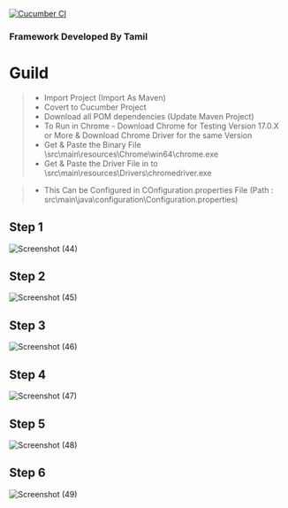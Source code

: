 [![Cucumber CI](https://github.com/Damm999/CucumberBDD/actions/workflows/CI.yml/badge.svg)](https://github.com/Damm999/CucumberBDD/actions/workflows/CI.yml)

### Framework Developed By Tamil
  
# Guild 
> * Import Project (Import As Maven)
> * Covert to Cucumber Project
> * Download all POM dependencies (Update Maven Project)
> * To Run in Chrome - Download Chrome for Testing Version 17.0.X or More & Download Chrome Driver for the same Version
> * Get & Paste the Binary File \\src\\main\\resources\\Chrome\\win64\\chrome.exe
> * Get & Paste the Driver File in to \\src\\main\\resources\\Drivers\\chromedriver.exe

> * This Can be Configured in COnfiguration.properties File (Path : src\main\java\configuration\Configuration.properties)


## Step 1
![Screenshot (44)](https://github.com/TAMILHUNTER/ValueLabs/assets/42236012/720dae90-74e1-418d-9c69-dfa002df0fd3)
## Step 2
![Screenshot (45)](https://github.com/TAMILHUNTER/ValueLabs/assets/42236012/e8eba606-7ffb-49d1-ab52-f41aec6b9818)
## Step 3
![Screenshot (46)](https://github.com/TAMILHUNTER/ValueLabs/assets/42236012/b3d7e8f2-77f9-453a-8d61-24e2e6df6ac6)
## Step 4
![Screenshot (47)](https://github.com/TAMILHUNTER/ValueLabs/assets/42236012/2f7fdc00-5fa5-4e4e-bb52-6c7d25fd77e3)
## Step 5
![Screenshot (48)](https://github.com/TAMILHUNTER/ValueLabs/assets/42236012/64a21f02-15cc-412b-a25d-e3a24ec96198)
## Step 6
![Screenshot (49)](https://github.com/TAMILHUNTER/ValueLabs/assets/42236012/de3482a9-66bc-43b3-af3a-068e2688d94e)


